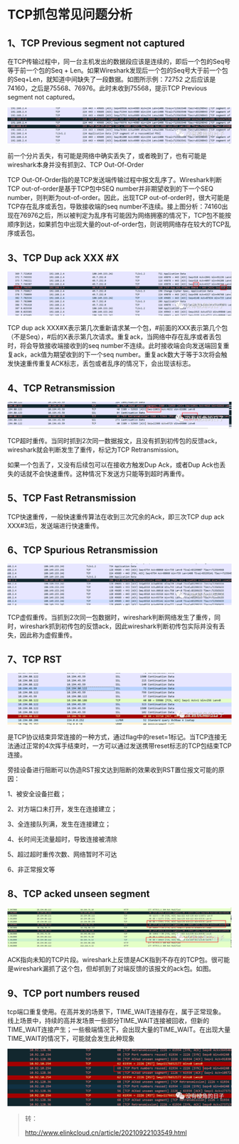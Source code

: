 # TCP抓包常见问题分析

## 1、TCP Previous segment not captured

在TCP传输过程中，同一台主机发出的数据段应该是连续的，即后一个包的Seq号等于前一个包的Seq + Len。如果Wireshark发现后一个包的Seq号大于前一个包的Seq+Len，就知道中间缺失了一段数据。如图所示例：72752 之后应该是74160，之后是75568、76976。此时未收到75568，提示TCP Previous segment not captured。

![TCP协议以及常见问题报文分析](images/DM_20210922101228_009.png)



前一个分片丢失，有可能是网络中确实丢失了，或者晚到了，也有可能是wireshark本身并没有抓到2、TCP Out-Of-Order

TCP Out-Of-Order指的是TCP发送端传输过程中报文乱序了。Wireshark判断TCP out-of-order是基于TCP包中SEQ number并非期望收到的下一个SEQ number，则判断为out-of-order。因此，出现TCP out-of-order时，很大可能是TCP存在乱序或丢包，导致接收端的seq number不连续。接上图分析：74160出现在76976之后，所以被判定为乱序有可能因为网络拥塞的情况下，TCP包不能按顺序到达，如果抓包中出现大量的out-of-order包，则说明网络存在较大的TCP乱序或丢包。

## 3、TCP Dup ack XXX #X

![TCP协议以及常见问题报文分析](images/DM_20210922101228_001.png)



TCP dup ack XXX#X表示第几次重新请求某一个包，#前面的XXX表示第几个包（不是Seq），#后的X表示第几次请求。重复ack，当网络中存在乱序或者丢包时，将会导致接收端接收到的seq number不连续。此时接收端会向发送端回复重复ack，ack值为期望收到的下一个seq number。重复ack数大于等于3次将会触发快速重传重复ACK标志，丢包或者乱序的情况下，会出现该标志。

## 4、TCP Retransmission

![TCP协议以及常见问题报文分析](images/DM_20210922101228_007.png)

TCP超时重传。当同时抓到2次同一数据报文，且没有抓到初传包的反馈ack，wireshark就会判断发生了重传，标记为TCP Retransmission。

如果一个包丢了，又没有后续包可以在接收方触发Dup Ack，或者Dup Ack也丢失的话就不会快速重传。这种情况下发送方只能等到超时再重传。

## 5、TCP Fast Retransmission

TCP快速重传，一般快速重传算法在收到三次冗余的Ack，即三次TCP dup ack XXX#3后，发送端进行快速重传。

## 6、TCP Spurious Retransmission

![TCP协议以及常见问题报文分析](images/DM_20210922101228_004.png)

TCP虚假重传。当抓到2次同一包数据时，wireshark判断网络发生了重传，同时，wireshark抓到初传包的反馈ack，因此wireshark判断初传包实际并没有丢失，因此称为虚假重传。

## 7、TCP RST

![TCP协议以及常见问题报文分析](images/DM_20210922101228_006.png)

是TCP协议结束异常连接的一种方式，通过flag中的reset=1标记。当TCP连接无法通过正常的4次挥手结束时，一方可以通过发送携带reset标志的TCP包结束TCP连接。

旁挂设备进行阻断可以伪造RST报文达到阻断的效果收到RST置位报文可能的原因：

1、被安全设备拦截；

2、对方端口未打开，发生在连接建立；

3、全连接队列满，发生在连接建立；

4、长时间无流量超时，导致连接被清除

5、超过超时重传次数、网络暂时不可达

6、非正常报文等



## 8、TCP acked unseen segment

![TCP协议以及常见问题报文分析](images/DM_20210922101228_008.png)

ACK指向未知的TCP片段。wireshark上反馈是ACK指到不存在的TCP包。很可能是wireshark漏抓了这个包，但却抓到了对端反馈的该报文的ack包。如图。



## 9、TCP port numbers reused

tcp端口重复使用。在高并发的场景下，TIME_WAIT连接存在，属于正常现象。 线上场景中，持续的高并发场景一些部分TIME_WAIT连接被回收，但新的TIME_WAIT连接产生；一些极端情况下，会出现大量的TIME_WAIT。在出现大量TIME_WAIT的情况下，可能就会发生此种现象

![TCP协议以及常见问题报文分析](images/DM_20210922101228_005.png)











> 转：
>
> http://www.elinkcloud.cn/article/20210922103549.html



